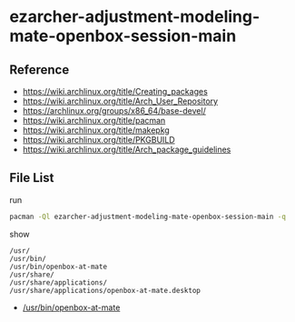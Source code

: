 
# ezarcher-adjustment-modeling-mate-openbox-session-main


## Reference

* https://wiki.archlinux.org/title/Creating_packages
* https://wiki.archlinux.org/title/Arch_User_Repository
* https://archlinux.org/groups/x86_64/base-devel/
* https://wiki.archlinux.org/title/pacman
* https://wiki.archlinux.org/title/makepkg
* https://wiki.archlinux.org/title/PKGBUILD
* https://wiki.archlinux.org/title/Arch_package_guidelines


## File List

run

``` sh
pacman -Ql ezarcher-adjustment-modeling-mate-openbox-session-main -q
```

show

```
/usr/
/usr/bin/
/usr/bin/openbox-at-mate
/usr/share/
/usr/share/applications/
/usr/share/applications/openbox-at-mate.desktop
```

* [/usr/bin/openbox-at-mate](asset/overlay/usr/bin/openbox-at-mate)



